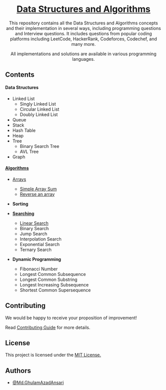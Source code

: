 <div align="center">
    <h1><a href="https://ghulamazad.github.io/Data-Structures-and-Algorithms">Data Structures and Algorithms</a></h1>
      <p>This repository contains all the Data Structures and Algorithms concepts and their implementation in several ways, including programming questions and Interview questions. It includes questions from popular coding platforms including LeetCode, HackerRank, Codeforces, Codechef, and many more.</p>
      <p>All implementations and solutions are available in various programming languages.</p>
</div>

## Contents
#### Data Structures

- Linked List
    - Singly Linked List
    - Circular Linked List
    - Doubly Linked List
- Queue
- Stack
- Hash Table
- Heap
- Tree
    - Binary Search Tree
    - AVL Tree
- Graph

#### [Algorithms](./02.Algorithms)
- [Arrays](./02.Algorithms/02.Arrays)
    - [Simple Array Sum](./02.Algorithms/02.Arrays/Simple%20Array%20Sum)
    - [Reverse an array](./02.Algorithms/02.Arrays/Reverse%20an%20Array)
- **Sorting**
- [**Searching**](./02.Algorithms/03.Searching)
    - [Linear Search](./02.Algorithms/03.Searching/01.Linear%20Search)
    - Binary Search
    - Jump Search
    - Interpolation Search
    - Exponential Search
    - Ternary Search

- **Dynamic Programming**
    - Fibonacci Number
    - Longest Common Subsequence
    - Longest Common Substring
    - Longest Increasing Subsequence
    - Shortest Common Supersequence


## Contributing
We would be happy to receive your proposition of improvement!

Read [Contributing Guide](./CONTRIBUTING.md) for more details.


## License
This project is licensed under the [MIT License.](./LICENSE)


## Authors
- [@Md.GhulamAzadAnsari](https://www.github.com/GhulamAzad)